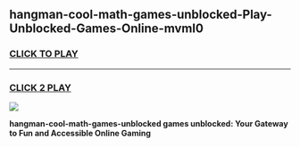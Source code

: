 
## hangman-cool-math-games-unblocked-Play-Unblocked-Games-Online-mvml0
<h3>
<a href="https://premium76.site?title=hangman-cool-math-games-unblocked&ref=24A">CLICK TO PLAY</a></h3>
<hr>

<h3>
<a href="https://premium76.site?title=hangman-cool-math-games-unblocked&ref=24A">CLICK 2 PLAY</a>
  
</h3>

<a href="https://premium76.site?title=hangman-cool-math-games-unblocked&ref=24A"><img src="https://clearcache.store/games.png"></a>


**hangman-cool-math-games-unblocked games unblocked: Your Gateway to Fun and Accessible Online Gaming**
